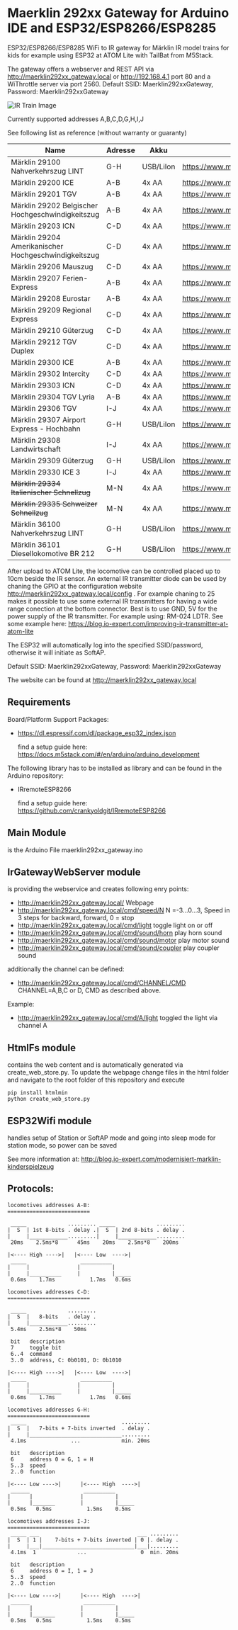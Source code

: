 # Maerklin 292xx Gateway for Arduino IDE and ESP32/ESP8266/ESP8285
ESP32/ESP8266/ESP8285 WiFi to IR gateway for Märklin IR model trains for kids for example using ESP32 at ATOM Lite with TailBat from M5Stack.

The gateway offers a webserver and REST API via http://maerklin292xx_gateway.local or http://192.168.4.1 port 80 and a WiThrottle server via port 2560.
Default SSID: Maerklin292xxGateway, Password: Maerklin292xxGateway

![IR Train Image](html/irtrain.png)

Currently supported addresses A,B,C,D,G,H,I,J

See following list as reference (without warranty or guaranty)

| Name                                                  | Adresse       | Akku          | URL                                                           |
|-------------------------------------------------------|---------------|---------------|---------------------------------------------------------------|
| Märklin 29100	Nahverkehrszug LINT                     | G-H           | USB/LiIon     | https://www.maerklin.de/de/produkte/details/article/29100
| Märklin 29200	ICE                                     | A-B           | 4x AA         | https://www.maerklin.de/de/produkte/details/article/29200
| Märklin 29201	TGV                                     | A-B           | 4x AA         | https://www.maerklin.de/de/produkte/details/article/29201
| Märklin 29202	Belgischer Hochgeschwindigkeitszug      | A-B           | 4x AA         | https://www.maerklin.de/de/produkte/details/article/29202
| Märklin 29203	ICN                                     | C-D           | 4x AA         | https://www.maerklin.de/de/produkte/details/article/29203
| Märklin 29204 Amerikanischer Hochgeschwindigkeitszug  | C-D           | 4x AA         | https://www.maerklin.de/de/produkte/details/article/29204
| Märklin 29206 Mauszug                                 | C-D           | 4x AA         | https://www.maerklin.de/de/produkte/details/article/29206
| Märklin 29207 Ferien-Express                          | A-B           | 4x AA         | https://www.maerklin.de/de/produkte/details/article/29207
| Märklin 29208 Eurostar                                | A-B           | 4x AA         | https://www.maerklin.de/de/produkte/details/article/29208
| Märklin 29209 Regional Express                        | C-D           | 4x AA         | https://www.maerklin.de/de/produkte/details/article/29209
| Märklin 29210	Güterzug                                | C-D           | 4x AA         | https://www.maerklin.de/de/produkte/details/article/29200
| Märklin 29212 TGV Duplex                              | C-D           | 4x AA         | https://www.maerklin.de/de/produkte/details/article/29212
| Märklin 29300 ICE                                     | A-B           | 4x AA         | https://www.maerklin.de/de/produkte/details/article/29300
| Märklin 29302 Intercity                               | C-D           | 4x AA         | https://www.maerklin.de/de/produkte/details/article/29302 
| Märklin 29303 ICN                                     | C-D           | 4x AA         | https://www.maerklin.de/de/produkte/details/article/29303
| Märklin 29304 TGV Lyria                               | A-B           | 4x AA         | https://www.maerklin.de/de/produkte/details/article/29304
| Märklin 29306 TGV                                     | I-J           | 4x AA         | https://www.maerklin.de/de/produkte/details/article/29306
| Märklin 29307 Airport Express - Hochbahn              | G-H           | USB/LiIon     | https://www.maerklin.de/de/produkte/details/article/29307
| Märklin 29308 Landwirtschaft                          | I-J           | 4x AA         | https://www.maerklin.de/de/produkte/details/article/29308
| Märklin 29309 Güterzug                                | G-H           | USB/LiIon     | https://www.maerklin.de/de/produkte/details/article/29309
| Märklin 29330 ICE 3                                   | I-J           | 4x AA         | https://www.maerklin.de/de/produkte/details/article/29330
| ~~Märklin 29334 Italienischer Schnellzug~~            | M-N           | 4x AA         | https://www.maerklin.de/de/produkte/details/article/29334
| ~~Märklin 29335 Schweizer Schnellzug~~                | M-N           | 4x AA         | https://www.maerklin.de/de/produkte/details/article/29335
| Märklin 36100 Nahverkehrszug LINT                     | G-H           | USB/LiIon     | https://www.maerklin.de/de/produkte/details/article/36100
| Märklin 36101 Diesellokomotive BR 212                 | G-H           | USB/LiIon     | https://www.maerklin.de/de/produkte/details/article/36100



After upload to ATOM Lite, the locomotive can be controlled placed up to 10cm beside the IR sensor. An external IR transmitter diode can be used by chaning the GPIO at the configuration website http://maerklin292xx_gateway.local/config . For example chaning to 25 makes it possible to use some external IR transmitters for having a wide range conection at the bottom connector. Best is to use GND, 5V for the power supply of the IR transmitter. For example using: RM-024 LDTR. See some example here: https://blog.io-expert.com/improving-ir-transmitter-at-atom-lite


The ESP32 will automatically log into the specified SSID/password, otherwise it will initiate as SoftAP.

Default SSID: Maerklin292xxGateway, Password: Maerklin292xxGateway

The website can be found at http://maerklin292xx_gateway.local

Requirements
------------
Board/Platform Support Packages:
- https://dl.espressif.com/dl/package_esp32_index.json
  
  find a setup guide here: https://docs.m5stack.com/#/en/arduino/arduino_development

The following library has to be installed as library and can be found in the Arduino repository: 
- IRremoteESP8266

  find a setup guide here: https://github.com/crankyoldgit/IRremoteESP8266

Main Module 
-----------
is the Arduino File maerklin292xx_gateway.ino

IrGatewayWebServer module
--------------------------
is providing the webservice and creates following enry points:
- http://maerklin292xx_gateway.local/ Webpage
- http://maerklin292xx_gateway.local/cmd/speed/N N =-3…0…3, Speed in 3 steps for backward, forward, 0 = stop
- http://maerklin292xx_gateway.local/cmd/light toggle light on or off
- http://maerklin292xx_gateway.local/cmd/sound/horn play horn sound
- http://maerklin292xx_gateway.local/cmd/sound/motor play motor sound
- http://maerklin292xx_gateway.local/cmd/sound/coupler play coupler sound

additionally the channel can be defined:
- http://maerklin292xx_gateway.local/cmd/CHANNEL/CMD CHANNEL=A,B,C or D, CMD as described above.

Example:
- http://maerklin292xx_gateway.local/cmd/A/light toggled the light via channel A

HtmlFs module
-------------
contains the web content and is automatically generated via create_web_store.py.
To update the webpage change files in the html folder and navigate to the root folder of this repository and execute 
````
pip install htmlmin
python create_web_store.py
````

ESP32Wifi module
----------------
handles setup of Station or SoftAP mode and going into sleep mode for station mode, so power can be saved

See more information at: http://blog.io-expert.com/modernisiert-marklin-kinderspielzeug

Protocols:
----------

```
locomotives addresses A-B:
==========================

 _____             ......... _____             .........
|  S  | 1st 8-bits . delay .|  S  | 2nd 8-bits . delay .
|     |____________.........|     |____________.........
 20ms    2.5ms*8      45ms    20ms    2.5ms*8    200ms

|<---- High ---->|   |<---- Low  ---->|
 _____                 __________
|     |               |          | 
|     |__________     |          |_____
 0.6ms    1.7ms           1.7ms   0.6ms

locomotives addresses C-D:
==========================

 _____             .........
|  S  |   8-bits   . delay .
|     |____________.........
 5.4ms    2.5ms*8    50ms

 bit   description
 7     toggle bit
 6..4  command
 3..0  address, C: 0b0101, D: 0b1010

|<---- High ---->|   |<---- Low  ---->|
 _____                 __________
|     |               |          | 
|     |__________     |          |_____
 0.6ms    1.7ms           1.7ms   0.6ms

locomotives addresses G-H:
==========================
 _____                              .........
|  S  |   7-bits + 7-bits inverted  . delay .
|     |_____________________________.........
 4.1ms              ...             min. 20ms

 bit   description
 6     address 0 = G, 1 = H
 5..3  speed
 2..0  function

|<---- Low ---->|      |<---- High  ---->|
 ______                 __________
|      |               |          | 
|      |_______        |          |_____
 0.5ms   0.5ms           1.5ms    0.5ms

locomotives addresses I-J:
==========================
 _____ ___                               ___ .........
|  S  | 1 |    7-bits + 7-bits inverted | 0 |. delay .
|     |___|_____________________________|___|.........
 4.1ms  1             ...                 0  min. 20ms

 bit   description
 6     address 0 = I, 1 = J
 5..3  speed
 2..0  function

|<---- Low ---->|      |<---- High  ---->|
 ______                 __________
|      |               |          | 
|      |_______        |          |_____
 0.5ms   0.5ms           1.5ms    0.5ms
 ```

